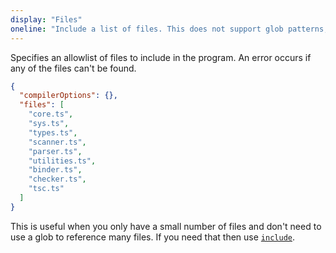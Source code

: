 ```yaml
---
display: "Files"
oneline: "Include a list of files. This does not support glob patterns, as opposed to `include`."
---
```


Specifies an allowlist of files to include in the program. An error occurs if any of the files can't be found.

```json tsconfig
{
  "compilerOptions": {},
  "files": [
    "core.ts",
    "sys.ts",
    "types.ts",
    "scanner.ts",
    "parser.ts",
    "utilities.ts",
    "binder.ts",
    "checker.ts",
    "tsc.ts"
  ]
}
```

This is useful when you only have a small number of files and don't need to use a glob to reference many files.
If you need that then use [`include`](#include).
